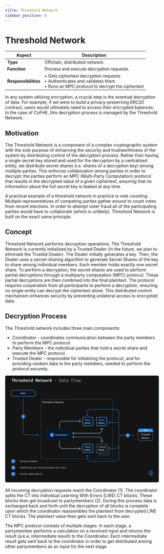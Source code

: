 ```yaml
---
title: Threshold Network
sidebar_position: 8
---
```


# Threshold Network

| Aspect               | Description                                                                                                                       |
| -------------------- | --------------------------------------------------------------------------------------------------------------------------------- |
| **Type**             | Offchain, distributed network.                                                                                                    |
| **Function**         | Process and execute decryption requests.                                                                                          |
| **Responsibilities** | • Gets ciphertext decryption requests<br/>• Authenticates and validates them<br/>• Runs an MPC protocol to decrypt the ciphertext |

In any system utilizing encryption, a crucial step is the eventual decryption of data. For example, if we were to build a privacy-preserving ERC20 contract, users would ultimately need to access their encrypted balances. In the case of CoFHE, this decryption process is managed by the Threshold Network.

## Motivation

The Threshold Network is a component of a complex cryptographic system with the sole purpose of enhancing the security and trustworthiness of the system by distributing control of the decryption process. Rather than having a single secret key stored and used for the decryption by a centralized entity, we distribute secret shares (i.e. shares of a decryption key) among multiple parties. This enforces collaboration among parties in order to decrypt; the parties perform an MPC (Multi-Party Computation) protocol that results in the decrypted value of a given ciphertext, ensuring that no information about the full secret key is leaked at any time.

A practical example of a threshold network in practice is vote counting. Multiple representatives of competing parties gather around to count votes from recent elections. In order to attempt voter fraud all of the participating parties would have to collaborate (which is unlikely). Threshold Network is built on the exact same principle.

## Concept

Threshold Network performs decryption operations. The Threshold Network is currently initialized by a Trusted Dealer (in the future, we plan to eliminate the Trusted Dealer). The Dealer initially generates a key. Then, the Dealer uses a secret-sharing algorithm to generate Secret Shares of the key to share among individual members. Each member holds exactly one secret share. To perform a decryption, the secret shares are used to perform partial decryptions through a multiparty computation (MPC) protocol. These partial decryptions are then combined into the final plaintext. The protocol requires cooperation from all participants to perform a decryption, ensuring no single entity can decrypt the ciphertext alone. This distributed control mechanism enhances security by preventing unilateral access to encrypted data.

## Decryption Process

The Threshold network includes three main components:

- Coordinator - coordinates communication between the party members to perform the MPC protocol.
- Party Members - the individual parties that hold a secret share and execute the MPC protocol.
- Trusted Dealer - responsible for initializing the protocol, and for providing random data to the party members, needed to perform the protocol securely.

![Threshold Network Flow](../../../../static/img/threshold-network.svg)

All incoming decryption requests reach the Coordinator (1).
The coordinator splits the CT into individual Learning With Errors (LWE) CT blocks. These blocks then get broadcast to partymembers (2). During this process data is exchanged back and forth until the decryption of all blocks is complete upon which the coordinator reassembles the plaintext from decrypted LWE CT blocks. The plaintext value then gets sent back to the user.

The MPC protocol consists of multiple stages. In each stage, a partymember performs a calculation on a received input and returns the result (a.k.a. intermediate result) to the Coordinator. Each intermediate result gets sent back to the coordinator in order to get distributed among other partymembers as an input for the next stage.
